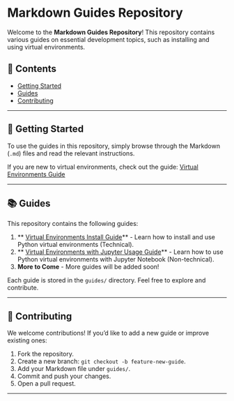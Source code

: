# Markdown Guides Repository

Welcome to the **Markdown Guides Repository**! This repository contains various guides on essential development topics, such as installing and using virtual environments.

## 📖 Contents

- [Getting Started](#-getting-started)
- [Guides](#-guides)
- [Contributing](#-contributing)


---

## 🚀 Getting Started

To use the guides in this repository, simply browse through the Markdown (`.md`) files and read the relevant instructions.

If you are new to virtual environments, check out the guide: [Virtual Environments Guide](/Setup%20Old%20Version%20Python%20Virtual%20Environment.md)

---

## 📚 Guides

This repository contains the following guides:

1. ** [Virtual Environments Install Guide](/Setup%20Old%20Version%20Python%20Virtual%20Environment.md)** - Learn how to install and use Python virtual environments (Technical).
2.  ** [Virtual Environments with Jupyter Usage Guide](/Running%20a%20Jupyter%20Notebook%20in%20a%20Virtual%20Environment.md)** - Learn how to use Python virtual environments with Jupyter Notebook (Non-technical).
3. **More to Come** - More guides will be added soon!

Each guide is stored in the `guides/` directory. Feel free to explore and contribute.

---

## 🤝 Contributing

We welcome contributions! If you’d like to add a new guide or improve existing ones:

1. Fork the repository.
2. Create a new branch: `git checkout -b feature-new-guide`.
3. Add your Markdown file under `guides/`.
4. Commit and push your changes.
5. Open a pull request.

---



